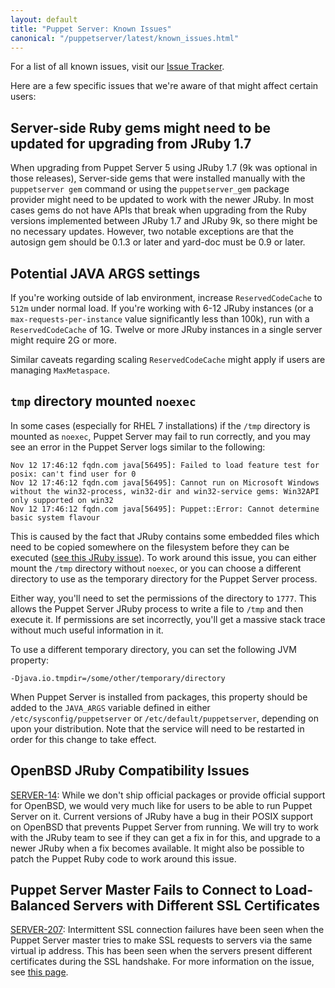 ```yaml
---
layout: default
title: "Puppet Server: Known Issues"
canonical: "/puppetserver/latest/known_issues.html"
---
```



For a list of all known issues, visit our [Issue Tracker](https://tickets.puppet.com/browse/SERVER).

Here are a few specific issues that we're aware of that might affect certain users:

## Server-side Ruby gems might need to be updated for upgrading from JRuby 1.7

When upgrading from Puppet Server 5 using JRuby 1.7 (9k was optional in those releases), Server-side gems that were installed manually with the `puppetserver gem` command or using the `puppetserver_gem` package provider might need to be updated to work with the newer JRuby. In most cases gems do not have APIs that break when upgrading from the Ruby versions implemented between JRuby 1.7 and JRuby 9k, so there might be no necessary updates. However, two notable exceptions are that the autosign gem should be 0.1.3 or later and yard-doc must be 0.9 or later. 

## Potential JAVA ARGS settings

If you're working outside of lab environment, increase `ReservedCodeCache` to `512m` under normal load. If you're working with 6-12 JRuby instances (or a `max-requests-per-instance` value significantly less than 100k), run with a `ReservedCodeCache` of 1G. Twelve or more JRuby instances in a single server might require 2G or more. 

Similar caveats regarding scaling `ReservedCodeCache` might apply if users are managing `MaxMetaspace`.

## `tmp` directory mounted `noexec`

In some cases (especially for RHEL 7 installations) if the `/tmp` directory is
mounted as `noexec`, Puppet Server may fail to run correctly, and you may see an
error in the Puppet Server logs similar to the following:

```
Nov 12 17:46:12 fqdn.com java[56495]: Failed to load feature test for posix: can't find user for 0
Nov 12 17:46:12 fqdn.com java[56495]: Cannot run on Microsoft Windows without the win32-process, win32-dir and win32-service gems: Win32API only supported on win32
Nov 12 17:46:12 fqdn.com java[56495]: Puppet::Error: Cannot determine basic system flavour
```

This is caused by the fact that JRuby contains some embedded files which need to be
copied somewhere on the filesystem before they can be executed
([see this JRuby issue](https://github.com/jruby/jruby/issues/2186)). To work
around this  issue, you can either mount the `/tmp` directory without
`noexec`, or you can choose a different directory to use as the temporary
directory for the Puppet Server process.

Either way, you'll need to set the permissions of the directory to `1777`. This allows the Puppet Server JRuby process to write a file to `/tmp` and then execute it. If permissions are set incorrectly, you'll get a massive stack trace without much useful information in it.

To use a different temporary directory, you can set the following JVM property:

```
-Djava.io.tmpdir=/some/other/temporary/directory
```

When Puppet Server is installed from packages, this property should be added
to the `JAVA_ARGS` variable defined in either `/etc/sysconfig/puppetserver`
or `/etc/default/puppetserver`, depending on upon your distribution. Note that
the service will need to be restarted in order for this change to take effect.

## OpenBSD JRuby Compatibility Issues

[SERVER-14](https://tickets.puppet.com/browse/SERVER-14): While we don't ship
official packages or provide official support for OpenBSD, we would very much
like for users to be able to run Puppet Server on it. Current versions of JRuby
have a bug in their POSIX support on OpenBSD that prevents Puppet Server from
running. We will try to work with the JRuby team to see if they can get a fix
in for this, and upgrade to a newer JRuby when a fix becomes available. It might
also be possible to patch the Puppet Ruby code to work around this issue.

## Puppet Server Master Fails to Connect to Load-Balanced Servers with Different SSL Certificates

[SERVER-207](https://tickets.puppet.com/browse/SERVER-207): Intermittent
SSL connection failures have been seen when the Puppet Server master tries to
make SSL requests to servers via the same virtual ip address.  This has been
seen when the servers present different certificates during the SSL handshake.
For more information on the issue, see
[this page](./ssl_server_certificate_change_and_virtual_ips.markdown).
